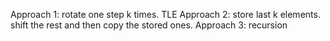 Approach 1: rotate one step k times. TLE
Approach 2: store last k elements. shift the rest and then copy the stored ones.
Approach 3: recursion
